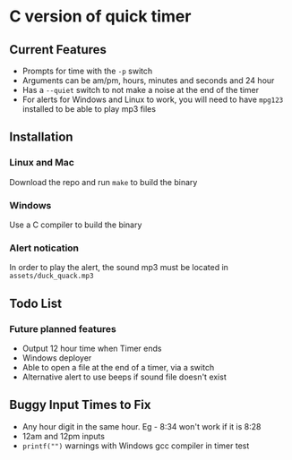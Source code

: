# C version of quick timer

## Current Features
- Prompts for time with the `-p` switch
- Arguments can be am/pm, hours, minutes and seconds and 24 hour
- Has a `--quiet` switch to not make a noise at the end of the timer
- For alerts for Windows and Linux to work, you will need to have `mpg123`
  installed to be able to play mp3 files

## Installation
### Linux and Mac
Download the repo and run `make` to build the binary

### Windows
Use a C compiler to build the binary

### Alert notication
In order to play the alert, the sound mp3 must be located in
`assets/duck_quack.mp3`

## Todo List
### Future planned features
- Output 12 hour time when Timer ends
- Windows deployer
- Able to open a file at the end of a timer, via a switch
- Alternative alert to use beeps if sound file doesn't exist

## Buggy Input Times to Fix
- Any hour digit in the same hour. Eg - 8:34 won't work if it is 8:28
- 12am and 12pm inputs
- `printf("")` warnings with Windows gcc compiler in timer test

